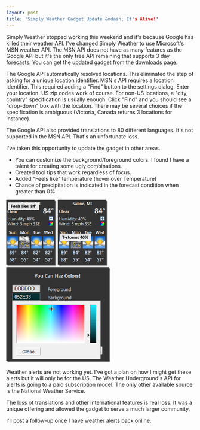 ```yaml
---
layout: post
title: 'Simply Weather Gadget Update &ndash; It's Alive!'
---
```

Simply Weather stopped working this weekend and it's because Google has killed their weather API. I've changed Simply Weather to use Microsoft's MSN weather API. The MSN API does not have as many features as the Google API but it's the only free API remaining that supports 3 day forecasts. You can get the updated gadget from the [downloads page](/downloads).

The Google API automatically resolved locations. This eliminated the step of asking for a unique location identifier. MSN's API requires a location identifier. This required adding a "Find" button to the settings dialog. Enter your location. US zip codes work of course. For non-US locations, a "city, country" specification is usually enough. Click "Find" and you should see a "drop-down" box with the location. There may be several choices if the specification is ambiguous (Victoria, Canada returns 3 locations for instance).

The Google API also provided translations to 80 different languages. It's not supported in the MSN API. That's an unfortunate loss.

I've taken this opportunity to update the gadget in other areas.

  * You can customize the background/foreground colors. I found I have a talent for creating some ugly combinations.
  * Created tool tips that work regardless of focus.
  * Added "Feels like" temperature (hover over Temperature)
  * Chance of precipitation is indicated in the forecast condition when greater than 0%

![FeelsLike](/cdn/images/blog/Simply-Weather-Gadget-Update--Its-Alive_A9EA/FeelsLike.png) ![precip](/cdn/images/blog/Simply-Weather-Gadget-Update--Its-Alive_A9EA/precip.png) ![](/cdn/images/blog/Simply-Weather-Gadget-Update_7A07/color2.png)

Weather alerts are not working yet. I've got a plan on how I might get these alerts but it will only be for the US. The Weather Underground's API for alerts is going to a paid subscription model. The only other available source is the National Weather Service.

The loss of translations and other international features is real loss. It was a unique offering and allowed the gadget to serve a much larger community. 

I'll post a follow-up once I have weather alerts back online.
